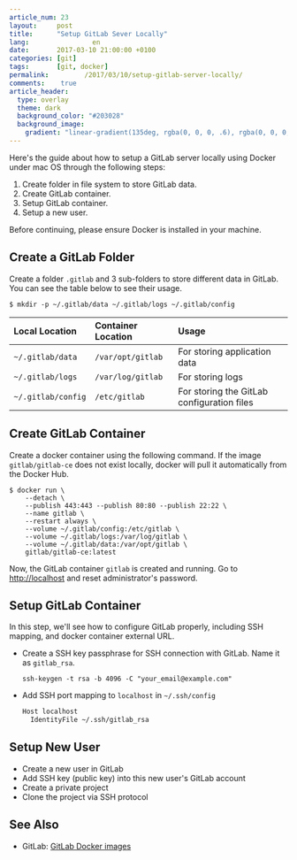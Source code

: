 ```yaml
---
article_num: 23
layout:     post
title:      "Setup GitLab Sever Locally"
lang:                en
date:       2017-03-10 21:00:00 +0100
categories: [git]
tags:       [git, docker]
permalink:         /2017/03/10/setup-gitlab-server-locally/
comments:    true
article_header:
  type: overlay
  theme: dark
  background_color: "#203028"
  background_image:
    gradient: "linear-gradient(135deg, rgba(0, 0, 0, .6), rgba(0, 0, 0, .4))"
---
```


Here's the guide about how to setup a GitLab server locally using Docker under
mac OS through the following steps:

1. Create folder in file system to store GitLab data.
2. Create GitLab container.
3. Setup GitLab container.
4. Setup a new user.

<!--more-->

Before continuing, please ensure Docker is installed in your machine.

## Create a GitLab Folder

Create a folder `.gitlab` and 3 sub-folders to store different data in GitLab.
You can see the table below to see their usage.

    $ mkdir -p ~/.gitlab/data ~/.gitlab/logs ~/.gitlab/config

Local Location | Container Location | Usage
:--- | :--- | :---
`~/.gitlab/data` | `/var/opt/gitlab` | For storing application data
`~/.gitlab/logs` | `/var/log/gitlab` | For storing logs
`~/.gitlab/config` | `/etc/gitlab` | For storing the GitLab configuration files

## Create GitLab Container

Create a docker container using the following command. If the image
`gitlab/gitlab-ce` does not exist locally, docker will pull it automatically
from the Docker Hub.

```console
$ docker run \
    --detach \
    --publish 443:443 --publish 80:80 --publish 22:22 \
    --name gitlab \
    --restart always \
    --volume ~/.gitlab/config:/etc/gitlab \
    --volume ~/.gitlab/logs:/var/log/gitlab \
    --volume ~/.gitlab/data:/var/opt/gitlab \
    gitlab/gitlab-ce:latest
```

Now, the GitLab container `gitlab` is created and running. Go to
<http://localhost> and reset administrator's password.

## Setup GitLab Container

In this step, we'll see how to configure GitLab properly, including SSH mapping,
and docker container external URL.

- Create a SSH key passphrase for SSH connection with GitLab. Name it as
  `gitlab_rsa`.

  ```console
  ssh-keygen -t rsa -b 4096 -C "your_email@example.com"
  ```

- Add SSH port mapping to `localhost` in `~/.ssh/config`

  ```sh
  Host localhost
    IdentityFile ~/.ssh/gitlab_rsa
  ```

## Setup New User

- Create a new user in GitLab
- Add SSH key (public key) into this new user's GitLab account
- Create a private project
- Clone the project via SSH protocol

## See Also

- GitLab: [GitLab Docker images][gitlab]

[gitlab]: https://docs.gitlab.com/omnibus/docker/README.html
